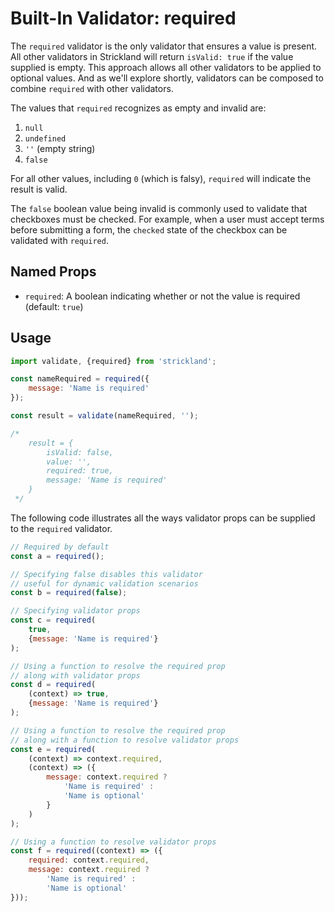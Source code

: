 # Built-In Validator: required

The `required` validator is the only validator that ensures a value is present. All other validators in Strickland will return `isValid: true` if the value supplied is empty. This approach allows all other validators to be applied to optional values. And as we'll explore shortly, validators can be composed to combine `required` with other validators.

The values that `required` recognizes as empty and invalid are:

1. `null`
1. `undefined`
1. `''` (empty string)
1. `false`

For all other values, including `0` (which is falsy), `required` will indicate the result is valid.

The `false` boolean value being invalid is commonly used to validate that checkboxes must be checked. For example, when a user must accept terms before submitting a form, the `checked` state of the checkbox can be validated with `required`.

## Named Props

* `required`: A boolean indicating whether or not the value is required (default: `true`)

## Usage

``` jsx
import validate, {required} from 'strickland';

const nameRequired = required({
    message: 'Name is required'
});

const result = validate(nameRequired, '');

/*
    result = {
        isValid: false,
        value: '',
        required: true,
        message: 'Name is required'
    }
 */
```

The following code illustrates all the ways validator props can be supplied to the `required` validator.

``` jsx
// Required by default
const a = required();

// Specifying false disables this validator
// useful for dynamic validation scenarios
const b = required(false);

// Specifying validator props
const c = required(
    true,
    {message: 'Name is required'}
);

// Using a function to resolve the required prop
// along with validator props
const d = required(
    (context) => true,
    {message: 'Name is required'}
);

// Using a function to resolve the required prop
// along with a function to resolve validator props
const e = required(
    (context) => context.required,
    (context) => ({
        message: context.required ?
            'Name is required' :
            'Name is optional'
        }
    )
);

// Using a function to resolve validator props
const f = required((context) => ({
    required: context.required,
    message: context.required ?
        'Name is required' :
        'Name is optional'
}));
```
